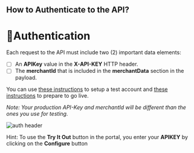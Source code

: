 ## How to Authenticate to the API?

# 📝Authentication

Each request to the API must include two (2) important data elements:

*  [ ] An **APIKey** value in the **X-API-KEY** HTTP header.
*  [ ] The **merchantId** that is included in the **merchantData** section in the payload.

You can use [these instructions](page:getting-started/how-to-get-a-test-account) to setup a test account and [these instructions](page:getting-started/go-live-checklist) to prepare to go live.  

*Note: Your production API-Key and merchantId will be different than the ones you use for testing.*


![auth header](https://res.cloudinary.com/apimatic/image/upload/v1701097840/63ad9a7735191778f8a5d33c/63ad9a7735191778f8a5d33c--auth%20header.png)

Hint: To use the **Try It Out** button in the portal, you enter your **APIKEY** by clicking on the **Configure** button